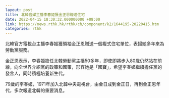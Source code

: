 ```yaml
---
layout: post
title: 北韓官媒主播李春姬獲金正恩贈送住宅
date: 2022-04-15 18:30:32.000000000 +08:00
link: https://news.rthk.hk/rthk/ch/component/k2/1644195-20220415.htm
categories: rthk
---
```


北韓官方電視台主播李春姬獲領袖金正恩贈送一個複式住宅單位，表揚她多年來為勞動黨服務。

金正恩表示，李春姬擔任北韓勞動黨主播50多年，即使即將步入80歲仍然站在前線，向全世界介紹黨的政策和國策，形容她是「國寶」，希望李春姬繼續擔任黨的發言人，同時積極培養新生代。

79歲的李春姬，1971年加入北韓中央電視台，由金日成到金正日，再到金正恩年代，多次報道北韓的重要消息。
